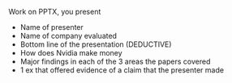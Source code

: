 Work on PPTX, you present
 
- Name of presenter
- Name of company evaluated
- Bottom line of the presentation (DEDUCTIVE)
- How does Nvidia make money
- Major findings in each of the 3 areas the papers covered
- 1 ex that offered evidence of a claim that the presenter made